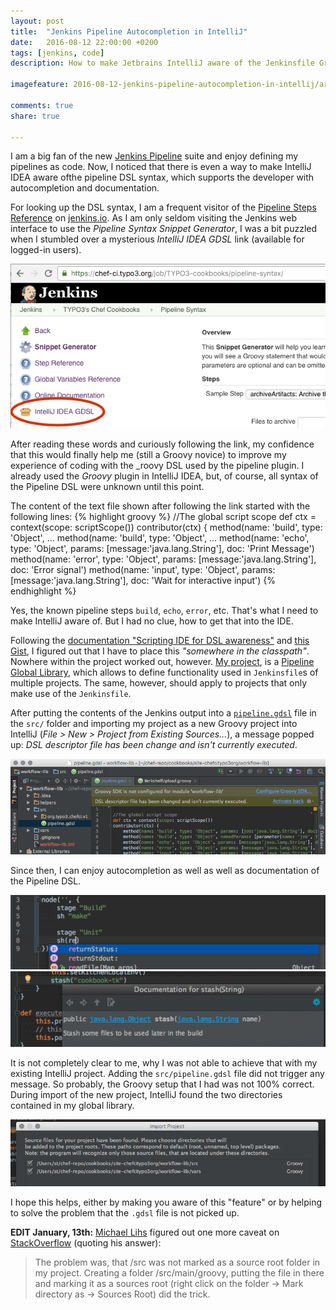 ```yaml
---
layout: post
title:  "Jenkins Pipeline Autocompletion in IntelliJ"
date:   2016-08-12 22:00:00 +0200
tags: [jenkins, code]
description: How to make Jetbrains IntelliJ aware of the Jenkinsfile Groovy DSL 

imagefeature: 2016-08-12-jenkins-pipeline-autocompletion-in-intellij/artwork.jpg

comments: true
share: true

---
```


I am a big fan of the new [Jenkins Pipeline](https://jenkins.io/pipeline/getting-started-pipelines/) suite and enjoy defining my pipelines as code.
Now, I noticed that there is even a way to make IntelliJ IDEA aware ofthe pipeline DSL syntax, which supports the developer with autocompletion and documentation.  

For looking up the DSL syntax, I am a frequent visitor of the [Pipeline Steps Reference](https://jenkins.io/doc/pipeline/steps/) on [jenkins.io](https://jenkins.io).
As I am only seldom visiting the Jenkins web interface to use the _Pipeline Syntax Snippet Generator_, I was a bit puzzled when I stumbled over a mysterious _IntelliJ IDEA GDSL_ link (available for logged-in users).

![Jenkins with link to the IntelliJ IDEA GDSL file](/images/2016-08-12-jenkins-pipeline-autocompletion-in-intellij/GDSL-link.png)

After reading these words and curiously following the link, my confidence that this would finally help me (still a Groovy novice) to improve my experience of coding with the _roovy DSL used by the pipeline plugin. I already used the _Groovy_ plugin in IntelliJ IDEA, but, of course, all syntax of the Pipeline DSL were unknown until this point.

The content of the text file shown after following the link started with the following lines:
{% highlight groovy %}
//The global script scope
def ctx = context(scope: scriptScope())
contributor(ctx) {
method(name: 'build', type: 'Object', ...
method(name: 'build', type: 'Object', ...
method(name: 'echo', type: 'Object', params: [message:'java.lang.String'], doc: 'Print Message')
method(name: 'error', type: 'Object', params: [message:'java.lang.String'], doc: 'Error signal')
method(name: 'input', type: 'Object', params: [message:'java.lang.String'], doc: 'Wait for interactive input')
{% endhighlight %}

Yes, the known pipeline steps `build`, `echo`, `error`, etc. That's what I need to make IntelliJ aware of. But I had no clue, how to get that into the IDE.


Following the [documentation "Scripting IDE for DSL awareness"](https://confluence.jetbrains.com/display/GRVY/Scripting+IDE+for+DSL+awareness) and [this Gist](https://gist.github.com/gclayburg/0107bdeb38349c6fc87a), I figured out that I have to place this _"somewhere in the classpath"_. Nowhere within the project worked out, however.
[My project](https://github.com/TYPO3-infrastructure/jenkins-pipeline-global-library-chefci/), is a [Pipeline Global Library](https://github.com/jenkinsci/workflow-cps-global-lib-plugin), which allows to define functionality used in `Jenkinsfile`s of multiple projects. The same, however, should apply to projects that only make use of the `Jenkinsfile`.

After putting the contents of the Jenkins output into a [`pipeline.gdsl`](https://github.com/TYPO3-infrastructure/jenkins-pipeline-global-library-chefci/blob/7c4fbc063cd033e36fdc4457d0cac4938e102b70/src/pipeline.gdsl) file in the `src/` folder and importing my project as a new Groovy project into IntelliJ (_File > New > Project from Existing Sources..._), a message popped up: _DSL descriptor file has been change and isn't currently executed_.

![message that DSL descriptor file is found](/images/2016-08-12-jenkins-pipeline-autocompletion-in-intellij/DSL-descriptor-file.png)

Since then, I can enjoy autocompletion as well as well as documentation of the Pipeline DSL.

![autocompletion](/images/2016-08-12-jenkins-pipeline-autocompletion-in-intellij/autocompletion.png)
![documentation](/images/2016-08-12-jenkins-pipeline-autocompletion-in-intellij/documentation.png)


It is not completely clear to me, why I was not able to achieve that with my existing IntelliJ project. Adding the `src/pipeline.gdsl` file did not trigger any message. So probably, the Groovy setup that I had was not 100% correct. During import of the new project, IntelliJ found the two directories contained in my global library.

![message that DSL descriptor file is found](/images/2016-08-12-jenkins-pipeline-autocompletion-in-intellij/import.png)

I hope this helps, either by making you aware of this "feature" or by helping to solve the problem that the `.gdsl` file is not picked up.
 
**EDIT January, 13th:** [Michael Lihs](http://lihsmi.ch) figured out one more caveat on [StackOverflow](http://stackoverflow.com/questions/41062514/use-gdsl-file-in-a-java-project-in-intellij) (quoting his answer):

<blockquote>
The problem was, that /src was not marked as a source root folder in my project. Creating a folder /src/main/groovy, putting the file in there and marking it as a sources root (right click on the folder -> Mark directory as -> Sources Root) did the trick.
</blockquote>

